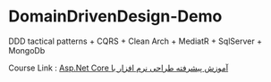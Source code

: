 # DomainDrivenDesign-Demo
DDD tactical patterns + CQRS + Clean Arch + MediatR +  SqlServer + MongoDb

Course Link : <a target="_blank" href="https://codeyad.com/c/20c3"> Asp.Net Core آموزش پیشرفته طراحی نرم افزار با</a>
